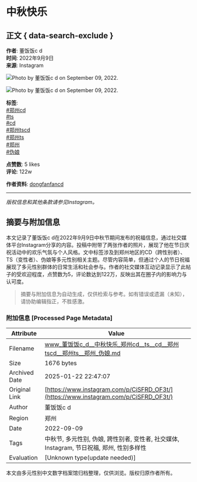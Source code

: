 # 中秋快乐

## 正文 { data-search-exclude }


**作者**: 董饭饭c d  
**时间**: 2022年9月9日  
**来源**: Instagram  

![Photo by 董饭饭c d on September 09, 2022.](https://scontent-sjc3-1.cdninstagram.com/v/t51.29350-15/305651218_1709805196071973_8707098951185448563_n.jpg?stp=dst-jpg_e35_s1080x1080_tt6&_nc_ht=scontent-sjc3-1.cdninstagram.com&_nc_cat=101&_nc_ohc=zf6wAVoVXbsQ7kNvgHR-vYX&_nc_gid=d5167ea57a5b44ba94b1f4ffe4f06112&edm=ANTKIIoBAAAA&ccb=7-5&oh=00_AYCEVyEIA88QnWJtAneBP1K-N639GRAfxxcocDAEPaxUxw&oe=678C5448&_nc_sid=d885a2)

![Photo by 董饭饭c d on September 09, 2022.](https://scontent-sjc3-1.cdninstagram.com/v/t51.29350-15/306027484_1280178596125713_6560377029581863709_n.jpg?stp=dst-jpg_e35_s1080x1080_tt6&_nc_ht=scontent-sjc3-1.cdninstagram.com&_nc_cat=109&_nc_ohc=zgYpRKZIEWwQ7kNvgHFIZSr&_nc_gid=d5167ea57a5b44ba94b1f4ffe4f06112&edm=ANTKIIoBAAAA&ccb=7-5&oh=00_AYBdCC6fza1MzkkfJrqLzmBF1AM2UQf7xlmKFqJeqXx1GQ&oe=678C5291&_nc_sid=d885a2)

**标签**:  
[#郑州cd](https://www.instagram.com/explore/tags/%E9%83%91%E5%B7%9Ecd/)  
[#ts](https://www.instagram.com/explore/tags/ts/)  
[#cd](https://www.instagram.com/explore/tags/cd/)  
[#郑州tscd](https://www.instagram.com/explore/tags/%E9%83%91%E5%B7%9Etscd/)  
[#郑州ts](https://www.instagram.com/explore/tags/%E9%83%91%E5%B7%9Ets/)  
[#郑州](https://www.instagram.com/explore/tags/%E9%83%91%E5%B7%9E/)  
[#伪娘](https://www.instagram.com/explore/tags/%E4%BC%AA%E5%A8%98/)  

**点赞数**: 5 likes  
**评论**: 122w  

**作者资料**: [dongfanfancd](https://www.instagram.com/dongfanfancd)

---

*版权信息和其他条款请参见Instagram。*
<!-- tcd_original_link https://www.instagram.com/p/CiSFRD_OF3t/ -->


## 摘要与附加信息

<!-- tcd_abstract -->
本文记录了董饭饭c d在2022年9月9日中秋节期间发布的祝福信息，通过社交媒体平台Instagram分享的内容。投稿中附带了两张作者的照片，展现了他在节日庆祝活动中的欢乐气氛与个人风格。文中标签涉及到郑州地区的CD（跨性别者）、TS（变性者）、伪娘等多元性别相关主题。尽管内容简单，但通过个人的节日祝福展现了多元性别群体的日常生活和社会参与。作者的社交媒体互动记录显示了此帖子的受欢迎程度，点赞数为5，评论数达到122万，反映出其在圈子内的影响力与认可度。
<!-- tcd_abstract_end -->

> 摘要与附加信息为自动生成，仅供检索与参考。如有错误或遗漏（未知），请协助编辑指正，不胜感激。

### 附加信息 [Processed Page Metadata]

| Attribute       | Value                                  |
|-----------------|----------------------------------------|
| Filename        | www_董饭饭c_d__中秋快乐_郑州cd__ts__cd__郑州tscd__郑州ts__郑州_伪娘.md                             |
| Size            | 1676 bytes                           |
| Archived Date   | 2025-01-22 22:47:07                             |
| Original Link   | [https://www.instagram.com/p/CiSFRD_OF3t/](https://www.instagram.com/p/CiSFRD_OF3t/)                       |
| Author          | 董饭饭c d                               |
| Region          | 郑州                               |
| Date            | 2022-09-09                                 |
| Tags            | 中秋节, 多元性别, 伪娘, 跨性别者, 变性者, 社交媒体, Instagram, 节日祝福, 郑州, 性别多样性                                 |
| Evaluation            | [Unknown type(update needed)]                                 |
<!-- tcd_table_end -->

本文由多元性别中文数字档案馆归档整理，仅供浏览。版权归原作者所有。
